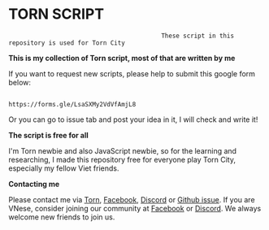 # TORN SCRIPT

                                              These script in this repository is used for Torn City
                                              
**This is my collection of Torn script, most of that are written by me**

If you want to request new scripts, please help to submit this google form below:

                                              https://forms.gle/LsaSXMy2VdVfAmjL8

Or you can go to issue tab and post your idea in it, I will check and write it!

**The script is free for all**

I'm Torn newbie and also JavaScript newbie, so for the learning and researching, I made this repository free for everyone play Torn City, especially my fellow Viet friends. 

**Contacting me**

Please contact me via [Torn](https://www.torn.com/profiles.php?XID=3029549), [Facebook](https://www.facebook.com/daochaunghia/), [Discord](https://discordapp.com/users/201635234687614976) or [Github issue](https://github.com/N-0-0-B-Coder/V.O.T.T/issues). 
If you are VNese, consider joining our community at [Facebook](https://www.facebook.com/groups/1071025759766956) or [Discord](https://discord.gg/3emVFjmQbv). We always welcome new friends to join us.
